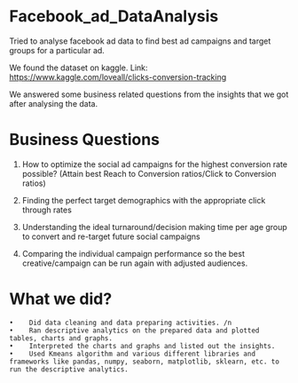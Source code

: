 # Facebook_ad_DataAnalysis
Tried to analyse facebook ad data to find best ad campaigns and target groups for a particular ad.

We found the dataset on kaggle.
Link: https://www.kaggle.com/loveall/clicks-conversion-tracking

We answered some business related questions from the insights that we got after analysing the data.

# Business Questions

1. How to optimize the social ad campaigns for the highest conversion rate possible? (Attain best Reach to Conversion ratios/Click to Conversion ratios)

2. Finding the perfect target demographics with the appropriate click through rates

3. Understanding the ideal turnaround/decision making time per age group to convert and re-target future social campaigns

4. Comparing the individual campaign performance so the best creative/campaign can be run again with adjusted audiences.


# What we did?

    •    Did data cleaning and data preparing activities. /n
    •    Ran descriptive analytics on the prepared data and plotted tables, charts and graphs.
    •    Interpreted the charts and graphs and listed out the insights.
    •    Used Kmeans algorithm and various different libraries and frameworks like pandas, numpy, seaborn, matplotlib, sklearn, etc. to run the descriptive analytics.

